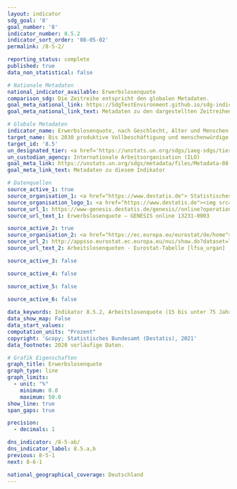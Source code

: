 ```yaml
---
layout: indicator    
sdg_goal: '8'    
goal_number: '8'    
indicator_number: 8.5.2    
indicator_sort_order: '08-05-02'    
permalink: /8-5-2/    

reporting_status: complete    
published: true    
data_non_statistical: false    

# Nationale Metadaten    
national_indicator_available: Erwerbslosenquote    
comparison_sdg: Die Zeitreihe entspricht den globalen Metadaten.    
goal_meta_national_link: https://SdgTestEnvironment.github.io/sdg-indicators/public/MetaDe/8.5.2.pdf    
goal_meta_national_link_text: Metadaten zu den dargestellten Zeitreihen    

# Globale Metadaten    
indicator_name: Erwerbslosenquote, nach Geschlecht, Alter und Menschen mit Behinderungen    
target_name: Bis 2030 produktive Vollbeschäftigung und menschenwürdige Arbeit für alle Frauen und Männer, einschließlich junger Menschen und Menschen mit Behinderungen, sowie gleiches Entgelt für gleichwertige Arbeit erreichen    
target_id: '8.5'    
un_designated_tier: <a href='https://unstats.un.org/sdgs/iaeg-sdgs/tier-classification/' title='Klicken Sie hier um weitere Informationen zur UN-Tier-Klassifikation zu erhalten.'  target='_blank'>Tier I</a>    
un_custodian_agency: Internationale Arbeitsorganisation (ILO)    
goal_meta_link: https://unstats.un.org/sdgs/metadata/files/Metadata-08-05-02.pdf    
goal_meta_link_text: Metadaten zu diesem Indikator        

# Datenquellen
source_active_1: true
source_organisation_1: <a href="https://www.destatis.de"> Statistisches Bundesamt (Destatis) </a>
source_organisation_logo_1: <a href="https://www.destatis.de"><img src="https://g205sdgs.github.io/sdg-indicators/public/OrgImgDe/destatis.png" alt="Logo destatis" style="height:60px; width:148px"/></a>
source_url_1: https://www-genesis.destatis.de/genesis//online?operation=table&code=13231-0003&bypass=true&language=de
source_url_text_1: Erwerbslosenquote – GENESIS online 13231-0003

source_active_2: true
source_organisation_2: <a href="https://ec.europa.eu/eurostat/de/home"> Statisches Amt der Europäischen Union (Eurostat) </a>
source_url_2: http://appsso.eurostat.ec.europa.eu/nui/show.do?dataset=lfsa_urgan&lang=de
source_url_text_2: Arbeitslosenquoten - Eurostat-Tabelle [lfsa_urgan]

source_active_3: false

source_active_4: false

source_active_5: false

source_active_6: false
    
data_keywords: Indikator 8.5.2, Arbeitslosenquote (15 bis unter 75 Jahre), Erwerbslosenquote (15 bis unter 75 Jahre), Internationale Arbeitsorganisation (ILO)    
data_show_map: False    
data_start_values:     
computation_units: "Prozent"    
copyright: '&copy; Statistisches Bundesamt (Destatis), 2021'    
data_footnote: 2020 vorläufige Daten.    

# Grafik Eigenschaften    
graph_title: Erwerbslosenquote    
graph_type: line    
graph_limits:
  - unit: "%"
    minimum: 0.0
    maximum: 50.0
show_line: true
span_gaps: true

precision:
  - decimals: 1    

dns_indicator: /8-5-ab/
dns_indicator_label: 8.5.a,b
previous: 8-5-1    
next: 8-6-1    

national_geographical_coverage: Deutschland    
---
```


<span></span>